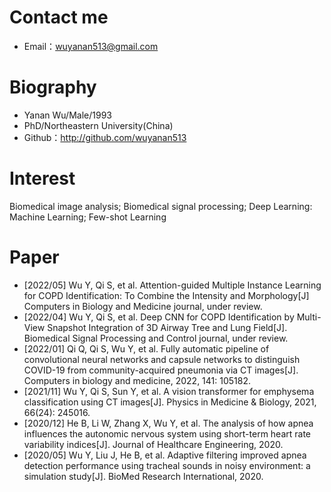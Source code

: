 # Contact me

- Email：wuyanan513@gmail.com

# Biography

 - Yanan Wu/Male/1993
 - PhD/Northeastern University(China)
 - Github：http://github.com/wuyanan513
# Interest
Biomedical image analysis; Biomedical signal processing; Deep Learning: Machine Learning; Few-shot Learning

# Paper
- [2022/05] Wu Y, Qi S, et al. Attention-guided Multiple Instance Learning for COPD Identification: To Combine the Intensity and Morphology[J] Computers in Biology and Medicine journal, under review.
- [2022/04] Wu Y, Qi S, et al. Deep CNN for COPD Identification by Multi-View Snapshot Integration of 3D Airway Tree and Lung Field[J]. Biomedical Signal Processing and Control journal, under review.
- [2022/01] Qi Q, Qi S, Wu Y, et al. Fully automatic pipeline of convolutional neural networks and capsule networks to distinguish COVID-19 from community-acquired pneumonia via CT images[J]. Computers in biology and medicine, 2022, 141: 105182.
- [2021/11] Wu Y, Qi S, Sun Y, et al. A vision transformer for emphysema classification using CT images[J]. Physics in Medicine & Biology, 2021, 66(24): 245016.
- [2020/12] He B, Li W, Zhang X, Wu Y, et al. The analysis of how apnea influences the autonomic nervous system using short-term heart rate variability indices[J]. Journal of Healthcare Engineering, 2020.
- [2020/05] Wu Y, Liu J, He B, et al. Adaptive filtering improved apnea detection performance using tracheal sounds in noisy environment: a simulation study[J]. BioMed Research International, 2020.
